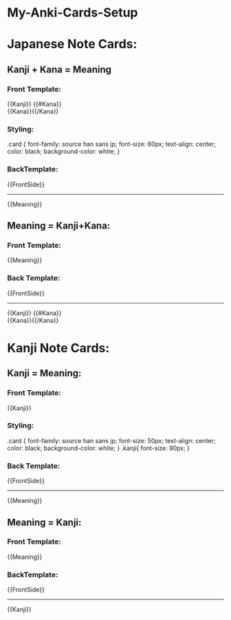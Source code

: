 # My-Anki-Cards-Setup

# Japanese Note Cards:
## Kanji + Kana = Meaning
### Front Template:
{{Kanji}}
{{#Kana}}<br>{{Kana}}{{/Kana}}

### Styling:
.card {
 font-family: source han sans jp;
 font-size: 60px;
 text-align: center;
 color: black;
background-color: white;
}

### BackTemplate:
{{FrontSide}}
<hr id=answer>
{{Meaning}}

## Meaning = Kanji+Kana:
### Front Template:
{{Meaning}}

### Back Template:
{{FrontSide}}
<hr id=answer>
{{Kanji}}
{{#Kana}}<br>{{Kana}}{{/Kana}}




# Kanji Note Cards:
## Kanji = Meaning:
### Front Template:
<div class='kanji'>{{Kanji}}</div>

### Styling:
.card {
 font-family: source han sans jp;
 font-size: 50px;
 text-align: center;
 color: black;
background-color: white;
}
.kanji{
font-size: 90px;
}

### Back Template:
{{FrontSide}}
<hr id=answer>
{{Meaning}}

## Meaning = Kanji:
### Front Template:
{{Meaning}}

### BackTemplate:
{{FrontSide}}
<hr id=answer>
<div class='kanji'>{{Kanji}}</div>
